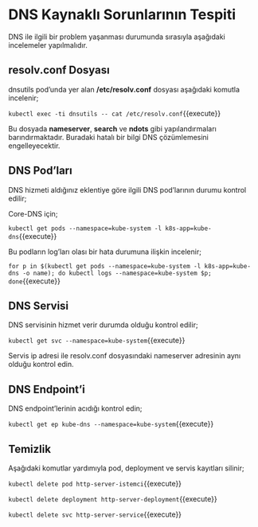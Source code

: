 # DNS Kaynaklı Sorunlarının Tespiti

DNS ile ilgili bir problem yaşanması durumunda sırasıyla aşağıdaki incelemeler yapılmalıdır.

## resolv.conf Dosyası

dnsutils pod’unda yer alan **/etc/resolv.conf**  dosyası aşağıdaki komutla incelenir;

`kubectl exec -ti dnsutils -- cat /etc/resolv.conf`{{execute}}

Bu dosyada **nameserver**, **search** ve **ndots** gibi yapılandırmaları barındırmaktadır. Buradaki hatalı bir bilgi DNS çözümlemesini engelleyecektir.

## DNS Pod’ları

DNS hizmeti aldığınız eklentiye göre ilgili DNS pod’larının durumu kontrol edilir;

Core-DNS için;

`kubectl get pods --namespace=kube-system -l k8s-app=kube-dns`{{execute}}

Bu podların log’ları olası bir hata durumuna ilişkin incelenir;

`for p in $(kubectl get pods --namespace=kube-system -l k8s-app=kube-dns -o name); do kubectl logs --namespace=kube-system $p; done`{{execute}}

## DNS Servisi

DNS servisinin hizmet verir durumda olduğu kontrol edilir;

`kubectl get svc --namespace=kube-system`{{execute}}

Servis ip adresi ile resolv.conf dosyasındaki nameserver adresinin aynı olduğu kontrol edin.

## DNS Endpoint’i

DNS endpoint’lerinin acıdığı kontrol edin;

`kubectl get ep kube-dns --namespace=kube-system`{{execute}}

## Temizlik

Aşağıdaki komutlar yardımıyla pod, deployment ve servis kayıtları silinir;

`kubectl delete pod http-server-istemci`{{execute}}

`kubectl delete deployment http-server-deployment`{{execute}}

`kubectl delete svc http-server-service`{{execute}}